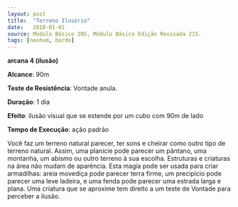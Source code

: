 ```yaml
---
layout: post
title:  "Terreno Ilusório"
date:   2018-01-01
source: Módulo Básico 205, Módulo Básico Edição Revisada 215.
tags: [nenhum, bardo]
---
```


**arcana 4 (ilusão)**

**Alcance**: 90m

**Teste de Resistência**: Vontade anula.

**Duração**: 1 dia

**Efeito**: ilusão visual que se estende por um cubo com 90m de lado

**Tempo de Execução**: ação padrão

Você faz um terreno natural parecer, ter sons e cheirar como outro tipo de terreno natural. Assim, uma planície pode parecer um pântano, uma montanha, um abismo ou outro terreno à sua escolha. Estruturas e criaturas na área não mudam de aparência.
Esta magia pode ser usada para criar armadilhas: areia movediça pode parecer terra firme, um precipício pode parecer uma leve ladeira, e uma fenda pode parecer uma estrada larga e plana. Uma criatura que se aproxime tem direito a um teste de Vontade para perceber a ilusão.
